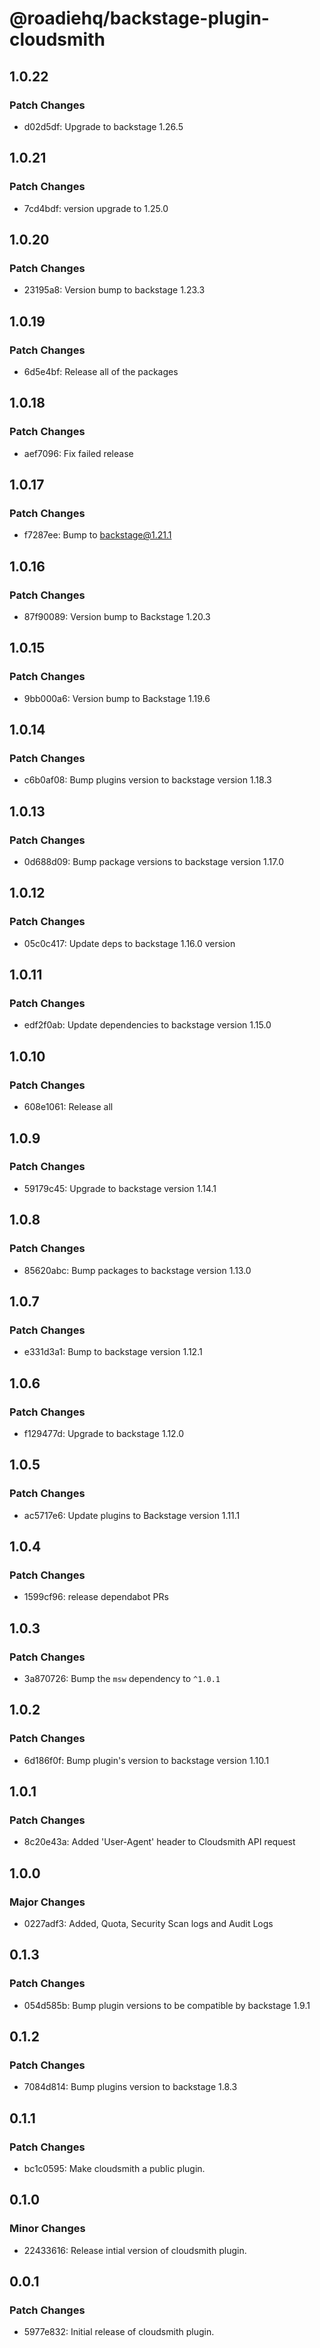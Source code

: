 # @roadiehq/backstage-plugin-cloudsmith

## 1.0.22

### Patch Changes

- d02d5df: Upgrade to backstage 1.26.5

## 1.0.21

### Patch Changes

- 7cd4bdf: version upgrade to 1.25.0

## 1.0.20

### Patch Changes

- 23195a8: Version bump to backstage 1.23.3

## 1.0.19

### Patch Changes

- 6d5e4bf: Release all of the packages

## 1.0.18

### Patch Changes

- aef7096: Fix failed release

## 1.0.17

### Patch Changes

- f7287ee: Bump to backstage@1.21.1

## 1.0.16

### Patch Changes

- 87f90089: Version bump to Backstage 1.20.3

## 1.0.15

### Patch Changes

- 9bb000a6: Version bump to Backstage 1.19.6

## 1.0.14

### Patch Changes

- c6b0af08: Bump plugins version to backstage version 1.18.3

## 1.0.13

### Patch Changes

- 0d688d09: Bump package versions to backstage version 1.17.0

## 1.0.12

### Patch Changes

- 05c0c417: Update deps to backstage 1.16.0 version

## 1.0.11

### Patch Changes

- edf2f0ab: Update dependencies to backstage version 1.15.0

## 1.0.10

### Patch Changes

- 608e1061: Release all

## 1.0.9

### Patch Changes

- 59179c45: Upgrade to backstage version 1.14.1

## 1.0.8

### Patch Changes

- 85620abc: Bump packages to backstage version 1.13.0

## 1.0.7

### Patch Changes

- e331d3a1: Bump to backstage version 1.12.1

## 1.0.6

### Patch Changes

- f129477d: Upgrade to backstage 1.12.0

## 1.0.5

### Patch Changes

- ac5717e6: Update plugins to Backstage version 1.11.1

## 1.0.4

### Patch Changes

- 1599cf96: release dependabot PRs

## 1.0.3

### Patch Changes

- 3a870726: Bump the `msw` dependency to `^1.0.1`

## 1.0.2

### Patch Changes

- 6d186f0f: Bump plugin's version to backstage version 1.10.1

## 1.0.1

### Patch Changes

- 8c20e43a: Added 'User-Agent' header to Cloudsmith API request

## 1.0.0

### Major Changes

- 0227adf3: Added, Quota, Security Scan logs and Audit Logs

## 0.1.3

### Patch Changes

- 054d585b: Bump plugin versions to be compatible by backstage 1.9.1

## 0.1.2

### Patch Changes

- 7084d814: Bump plugins version to backstage 1.8.3

## 0.1.1

### Patch Changes

- bc1c0595: Make cloudsmith a public plugin.

## 0.1.0

### Minor Changes

- 22433616: Release intial version of cloudsmith plugin.

## 0.0.1

### Patch Changes

- 5977e832: Initial release of cloudsmith plugin.
